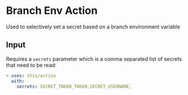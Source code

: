 # Branch Env Action

Used to selectively set a secret based on a branch environment variable

## Input

Requires a `secrets` parameter which is a comma separated list of secrets that need to be read:

```yml
- uses: this/action
  with:
    secrets: SECRET_TOKEN_TOKEN,SECRET_USERNAME,
```
